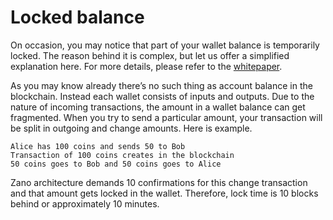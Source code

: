 # Locked balance

On occasion, you may notice that part of your wallet balance is temporarily locked. The reason behind it is complex, but let us offer a simplified explanation here. For more details, please refer to the [whitepaper](https://docs.zano.org/docs/whitepaper).

As you may know already there’s no such thing as account balance in the blockchain. Instead each wallet consists of inputs and outputs. Due to the nature of incoming transactions, the amount in a wallet balance can get fragmented. When you try to send a particular amount, your transaction will be split in outgoing and change amounts. Here is example.

```
Alice has 100 coins and sends 50 to Bob
Transaction of 100 coins creates in the blockchain
50 coins goes to Bob and 50 coins goes to Alice
```

Zano architecture demands 10 confirmations for this change transaction and that amount gets locked in the wallet. Therefore, lock time is 10 blocks behind or approximately 10 minutes.

